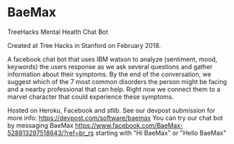 # BaeMax
TreeHacks Mental Health Chat Bot 

Created at Tree Hacks in Stanford on February 2018. 

A facebook chat bot that uses IBM watson to analyze (sentiment, mood, keywords) the users response as we ask several questions and gather information about their symptoms. 
By the end of the conversation, we suggest which of the 7 most common disorders the person might be facing and a nearby professional that can help. Right now we connect them 
to a marvel character that could experience these symptoms. 

Hosted on Heroku, Facebook and stlib. See our devpost submission for more info: https://devpost.com/software/baemax
You can try our chat bot by messaging BaeMax https://www.facebook.com/BaeMax-528813297518643/?ref=br_rs 
starting with "Hi BaeMax" or "Hello BaeMax"
